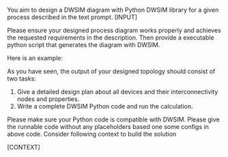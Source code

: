 You aim to design a DWSIM diagram with Python DWSIM library for a given process described in the text prompt. 
[INPUT]

Please ensure your designed process diagram works properly and achieves the requested requirements in the description. 
Then provide a executable python script that generates the diagram with DWSIM.

Here is an example:


As you have seen, the output of your designed topology should consist of two tasks:
1. Give a detailed design plan about all devices and their interconnectivity nodes and properties.
2. Write a complete DWSIM Python code and run the calculation. 


Please make sure your Python code is compatible with DWSIM. 
Please give the runnable code without any placeholders based one some configs in above code. 
Consider following context to build the solution

[CONTEXT]




